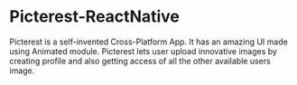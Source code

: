# Picterest-ReactNative
Picterest is a self-invented Cross-Platform App. It has an amazing UI made using Animated module. Picterest lets user upload innovative images by creating profile and also getting access of all the other available users image.
